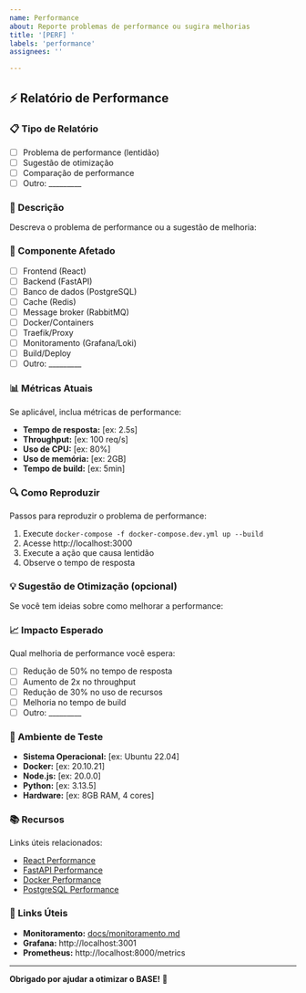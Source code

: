 ```yaml
---
name: Performance
about: Reporte problemas de performance ou sugira melhorias
title: '[PERF] '
labels: 'performance'
assignees: ''

---
```


## ⚡ Relatório de Performance

### 📋 Tipo de Relatório

- [ ] Problema de performance (lentidão)
- [ ] Sugestão de otimização
- [ ] Comparação de performance
- [ ] Outro: _________

### 📝 Descrição

Descreva o problema de performance ou a sugestão de melhoria:

### 🎯 Componente Afetado

- [ ] Frontend (React)
- [ ] Backend (FastAPI)
- [ ] Banco de dados (PostgreSQL)
- [ ] Cache (Redis)
- [ ] Message broker (RabbitMQ)
- [ ] Docker/Containers
- [ ] Traefik/Proxy
- [ ] Monitoramento (Grafana/Loki)
- [ ] Build/Deploy
- [ ] Outro: _________

### 📊 Métricas Atuais

Se aplicável, inclua métricas de performance:

- **Tempo de resposta:** [ex: 2.5s]
- **Throughput:** [ex: 100 req/s]
- **Uso de CPU:** [ex: 80%]
- **Uso de memória:** [ex: 2GB]
- **Tempo de build:** [ex: 5min]

### 🔍 Como Reproduzir

Passos para reproduzir o problema de performance:

1. Execute `docker-compose -f docker-compose.dev.yml up --build`
2. Acesse http://localhost:3000
3. Execute a ação que causa lentidão
4. Observe o tempo de resposta

### 💡 Sugestão de Otimização (opcional)

Se você tem ideias sobre como melhorar a performance:

### 📈 Impacto Esperado

Qual melhoria de performance você espera:

- [ ] Redução de 50% no tempo de resposta
- [ ] Aumento de 2x no throughput
- [ ] Redução de 30% no uso de recursos
- [ ] Melhoria no tempo de build
- [ ] Outro: _________

### 🔧 Ambiente de Teste

- **Sistema Operacional:** [ex: Ubuntu 22.04]
- **Docker:** [ex: 20.10.21]
- **Node.js:** [ex: 20.0.0]
 - **Python:** [ex: 3.13.5]
- **Hardware:** [ex: 8GB RAM, 4 cores]

### 📚 Recursos

Links úteis relacionados:
- [React Performance](https://reactjs.org/docs/optimizing-performance.html)
- [FastAPI Performance](https://fastapi.tiangolo.com/tutorial/performance/)
- [Docker Performance](https://docs.docker.com/develop/dev-best-practices/)
- [PostgreSQL Performance](https://www.postgresql.org/docs/current/performance.html)

### 🔗 Links Úteis

- **Monitoramento:** [docs/monitoramento.md](docs/monitoramento.md)
- **Grafana:** http://localhost:3001
- **Prometheus:** http://localhost:8000/metrics

---

**Obrigado por ajudar a otimizar o BASE!** 🚀 